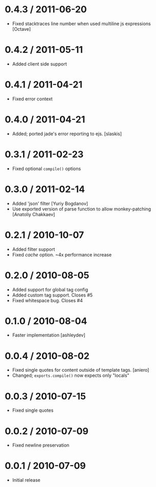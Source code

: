 
0.4.3 / 2011-06-20 
==================

  * Fixed stacktraces line number when used multiline js expressions [Octave]

0.4.2 / 2011-05-11 
==================

  * Added client side support

0.4.1 / 2011-04-21 
==================

  * Fixed error context

0.4.0 / 2011-04-21 
==================

  * Added; ported jade's error reporting to ejs. [slaskis]

0.3.1 / 2011-02-23 
==================

  * Fixed optional `compile()` options

0.3.0 / 2011-02-14 
==================

  * Added 'json' filter [Yuriy Bogdanov]
  * Use exported version of parse function to allow monkey-patching [Anatoliy Chakkaev]

0.2.1 / 2010-10-07 
==================

  * Added filter support
  * Fixed _cache_ option. ~4x performance increase

0.2.0 / 2010-08-05 
==================

  * Added support for global tag config
  * Added custom tag support. Closes #5
  * Fixed whitespace bug. Closes #4

0.1.0 / 2010-08-04
==================

  * Faster implementation [ashleydev]

0.0.4 / 2010-08-02
==================

  * Fixed single quotes for content outside of template tags. [aniero]
  * Changed; `exports.compile()` now expects only "locals"

0.0.3 / 2010-07-15
==================

  * Fixed single quotes

0.0.2 / 2010-07-09
==================

  * Fixed newline preservation

0.0.1 / 2010-07-09
==================

  * Initial release

